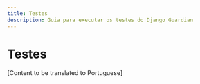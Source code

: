 ```yaml
---
title: Testes
description: Guia para executar os testes do Django Guardian
---
```


# Testes

[Content to be translated to Portuguese]

<!-- This page content will be translated from the main English develop/testing.md -->
